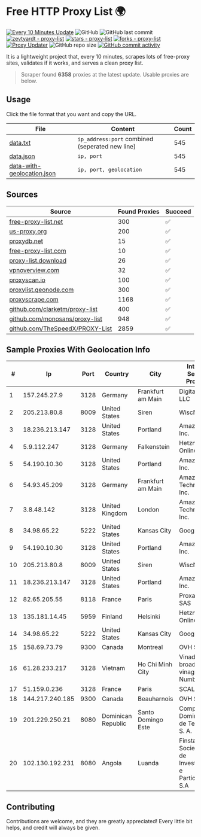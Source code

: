 
# Free HTTP Proxy List 🌍

[![Every 10 Minutes Update](https://github.com/mertguvencli/http-proxy-list/actions/workflows/main.yml/badge.svg?branch=main)](https://github.com/mertguvencli/http-proxy-list/actions/workflows/main.yml)
![GitHub](https://img.shields.io/github/license/mertguvencli/http-proxy-list)
![GitHub last commit](https://img.shields.io/github/last-commit/mertguvencli/http-proxy-list)
[![zevtyardt - proxy-list](https://img.shields.io/static/v1?label=zevtyardt&message=proxy-list&color=blue&logo=github)](https://github.com/zevtyardt/proxy-list "Go to GitHub repo")
[![stars - proxy-list](https://img.shields.io/github/stars/zevtyardt/proxy-list?style=social)](https://github.com/zevtyardt/proxy-list)
[![forks - proxy-list](https://img.shields.io/github/forks/zevtyardt/proxy-list?style=social)](https://github.com/zevtyardt/proxy-list)
[![Proxy Updater](https://github.com/zevtyardt/proxy-list/workflows/Proxy%20Updater/badge.svg)](https://github.com/zevtyardt/proxy-list/actions?query=workflow:"Proxy+Updater")
![GitHub repo size](https://img.shields.io/github/repo-size/zevtyardt/proxy-list)
[![GitHub commit activity](https://img.shields.io/github/commit-activity/m/zevtyardt/proxy-list?logo=commits)](https://github.com/zevtyardt/proxy-list/commits/main)

It is a lightweight project that, every 10 minutes, scrapes lots of free-proxy sites, validates if it works, and serves a clean proxy list.

> Scraper found **6358** proxies at the latest update. Usable proxies are below.

## Usage

Click the file format that you want and copy the URL.

|File|Content|Count|
|----|-------|-----|
|[data.txt](https://raw.githubusercontent.com/mertguvencli/http-proxy-list/main/proxy-list/data.txt)|`ip_address:port` combined (seperated new line)|545|
|[data.json](https://raw.githubusercontent.com/mertguvencli/http-proxy-list/main/proxy-list/data.json)|`ip, port`|545|
|[data-with-geolocation.json](https://raw.githubusercontent.com/mertguvencli/http-proxy-list/main/proxy-list/data-with-geolocation.json)|`ip, port, geolocation`|545|

## Sources

|Source|Found Proxies|Succeed|
|------|-------------|-------|
|[free-proxy-list.net](https://free-proxy-list.net)|300|✅|
|[us-proxy.org](https://www.us-proxy.org)|200|✅|
|[proxydb.net](http://proxydb.net)|15|✅|
|[free-proxy-list.com](https://free-proxy-list.com/?page=&port=&type%5B%5D=http&type%5B%5D=https&up_time=0&search=Search)|10|✅|
|[proxy-list.download](https://www.proxy-list.download/HTTP)|26|✅|
|[vpnoverview.com](https://vpnoverview.com/privacy/anonymous-browsing/free-proxy-servers)|32|✅|
|[proxyscan.io](https://www.proxyscan.io)|100|✅|
|[proxylist.geonode.com](https://proxylist.geonode.com/api/proxy-list?limit=300&page=1&sort_by=lastChecked&sort_type=desc&protocols=http,https)|300|✅|
|[proxyscrape.com](https://api.proxyscrape.com/v2/?request=displayproxies&protocol=http&timeout=10000&country=all&ssl=all&anonymity=all)|1168|✅|
|[github.com/clarketm/proxy-list](https://raw.githubusercontent.com/clarketm/proxy-list/master/proxy-list-raw.txt)|400|✅|
|[github.com/monosans/proxy-list](https://raw.githubusercontent.com/monosans/proxy-list/main/proxies/http.txt)|948|✅|
|[github.com/TheSpeedX/PROXY-List](https://raw.githubusercontent.com/TheSpeedX/PROXY-List/master/http.txt)|2859|✅|


## Sample Proxies With Geolocation Info

|#|Ip|Port|Country|City|Internet Service Provider|
|-|--|----|-------|----|-------------------------|
|1|157.245.27.9|3128|Germany|Frankfurt am Main|DigitalOcean, LLC|
|2|205.213.80.8|8009|United States|Siren|WiscNet|
|3|18.236.213.147|3128|United States|Portland|Amazon.com, Inc.|
|4|5.9.112.247|3128|Germany|Falkenstein|Hetzner Online GmbH|
|5|54.190.10.30|3128|United States|Portland|Amazon.com, Inc.|
|6|54.93.45.209|3128|Germany|Frankfurt am Main|Amazon Technologies Inc.|
|7|3.8.48.142|3128|United Kingdom|London|Amazon Technologies Inc.|
|8|34.98.65.22|5222|United States|Kansas City|Google LLC|
|9|54.190.10.30|3128|United States|Portland|Amazon.com, Inc.|
|10|205.213.80.8|8009|United States|Siren|WiscNet|
|11|18.236.213.147|3128|United States|Portland|Amazon.com, Inc.|
|12|82.65.205.55|8118|France|Paris|Proxad / Free SAS|
|13|135.181.14.45|5959|Finland|Helsinki|Hetzner Online GmbH|
|14|34.98.65.22|5222|United States|Kansas City|Google LLC|
|15|158.69.73.79|9300|Canada|Montreal|OVH SAS|
|16|61.28.233.217|3128|Vietnam|Ho Chi Minh City|Vinadata broadcast via vinagame AS Number|
|17|51.159.0.236|3128|France|Paris|SCALEWAY|
|18|144.217.240.185|9300|Canada|Beauharnois|OVH SAS|
|19|201.229.250.21|8080|Dominican Republic|Santo Domingo Este|Compañía Dominicana de Teléfonos S. A.|
|20|102.130.192.231|8080|Angola|Luanda|Finstar - Sociedade de Investimento e Participacoes S.A|



## Contributing

Contributions are welcome, and they are greatly appreciated! Every
little bit helps, and credit will always be given.

